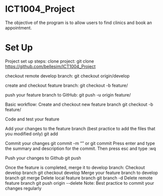 # ICT1004_Project
The objective of the program is to allow users to find clinics and book an appointment.

# Set Up
Project set up steps:
clone project:
git clone https://github.com/bellesim/ICT1004_Project

checkout remote develop branch:
git checkout origin/develop

create and checkout feature branch:
git checkout -b feature/<featurename>

push your feature branch to GitHub:
git push -u origin feature/<featurename>

Basic workflow:
Create and checkout new feature branch
git checkout -b feature/<featurename>

Code and test your feature

Add your changes to the feature branch (best practice to add the files that you modified only)
git add <file name>

Commit your changes
git commit -m “<commit message>”
or
git commit Press enter and type the summary and description for the commit. Then press esc and type :wq

Push your changes to Github
git push

Once the feature is completed, merge it to develop branch:
Checkout develop branch
git checkout develop
Merge your feature branch to develop branch
git merge <featurename>
Delete local feature branch
git branch -d <featurename>
Delete remote feature branch
git push origin --delete <featurename>
Note: Best practice to commit your changes regularly
